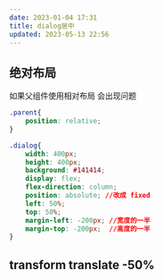 ```yaml
---
date: 2023-01-04 17:31
title: dialog居中
updated: 2023-05-13 22:56
---
```

## 绝对布局

如果父组件使用相对布局 会出现问题
```css
.parent{
    position: relative;
}
```

```css
.dialog{
    width: 400px;
    height: 400px;
    background: #141414;
    display: flex;
    flex-direction: column;
    position: absolute; //改成 fixed
    left: 50%;
    top: 50%;
    margin-left: -200px; //宽度的一半
    margin-top: -200px;  //高度的一半
}
```


##  transform translate -50%
